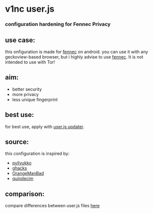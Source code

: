 # v1nc user.js
### configuration hardening for Fennec Privacy

## use case:
this onfiguration is made for [fennec](https://f-droid.org/en/packages/org.mozilla.fennec_fdroid/) on android. you can use it with any geckoview-based browser, but i highly advise to use [fennec](https://f-droid.org/en/packages/org.mozilla.fennec_fdroid/). It is not intended to use with Tor!
## aim:
* better security
* more privacy
* less unique fingerprint

## best use:
for best use, apply with [user.js updater](https://github.com/v1nc/user.js-updater/).

## source:
this configuration is inspired by:
* [pyllyukko](https://github.com/pyllyukko/user.js/)
* [ghacks](https://github.com/ghacksuserjs/ghacks-user.js/)
* [OrangeManBad](https://git.nixnet.xyz/OrangeManBad/user.js/raw/branch/master/user.js/)
* [quindecim](https://github.com/quindecim/fennec_user.js/)
## comparison:
compare differences between user.js files [here](https://v1nc.github.io/)
